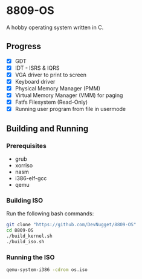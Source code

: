 # 8809-OS
A hobby operating system written in C.

## Progress
- [x] GDT
- [x] IDT - ISRS & IQRS
- [x] VGA driver to print to screen
- [x] Keyboard driver
- [x] Physical Memory Manager (PMM)
- [x] Virtual Memory Manager (VMM) for paging
- [x] Fatfs Filesystem (Read-Only)
- [x] Running user program from file in usermode  

## Building and Running
### Prerequisites
- grub
- xorriso
- nasm
- i386-elf-gcc
- qemu

### Building ISO
Run the following bash commands:
```bash
git clone "https://github.com/DevNugget/8809-OS"
cd 8809-OS
./build_kernel.sh
./build_iso.sh
```
### Running the ISO
```bash
qemu-system-i386 -cdrom os.iso
```
